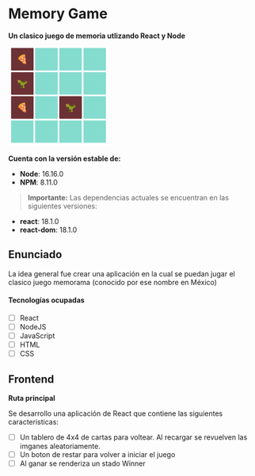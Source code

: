 # Memory Game

**Un clasico juego de memoria utlizando React y Node**

<img height="200" src="./src/assets/memory.png" />

**Cuenta con la versión estable de:**

- **Node**: 16.16.0
- **NPM**: 8.11.0

> **Importante:** Las dependencias actuales se encuentran en las siguientes versiones:

- **react**: 18.1.0
- **react-dom**: 18.1.0

## Enunciado

La idea general fue crear una aplicación en la cual se puedan jugar el clasico juego memorama (conocido por ese nombre en México)


#### Tecnologías ocupadas

- [ ] React
- [ ] NodeJS
- [ ] JavaScript
- [ ] HTML
- [ ] CSS

## Frontend

**Ruta principal**

Se desarrollo una aplicación de React que contiene las siguientes caracteristicas:

- [ ] Un tablero de 4x4 de cartas para voltear. Al recargar se revuelven las imganes aleatoriamente.
- [ ] Un boton de restar para volver a iniciar el juego
- [ ] Al ganar se renderiza un stado Winner
